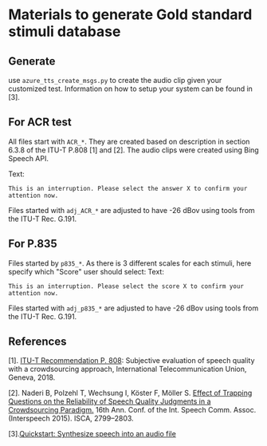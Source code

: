 # Materials to generate Gold standard stimuli database


## Generate
use `azure_tts_create_msgs.py` to create the audio clip given your customized test. Information on how to setup your 
system can be found in [3].

## For ACR test
All files start with `ACR_*`. They are created based on description in section 6.3.8 of the ITU-T P.808 [1] and [2].
The audio clips were created using Bing Speech API. 

Text: 
```
This is an interruption. Please select the answer X to confirm your attention now.
```
Files started with `adj_ACR_*` are adjusted to have -26 dBov using tools from the ITU-T Rec. G.191.

## For P.835
Files started by `p835_*`.  As there is 3 different scales for each stimuli, here specify which "Score" user should select:
Text: 
```
This is an interruption. Please select the score X to confirm your attention now.
```
Files started with `adj_p835_*` are adjusted to have -26 dBov using tools from the ITU-T Rec. G.191.

## References
[1]. [ITU-T Recommendation P. 808](https://www.itu.int/rec/T-REC-P.808/en): Subjective evaluation of speech quality with a crowdsourcing approach, International Telecommunication Union, Geneva, 2018.

[2]. Naderi B, Polzehl T, Wechsung I, Köster F, Möller S. [Effect of Trapping Questions on the Reliability of Speech Quality Judgments in a Crowdsourcing Paradigm.](https://www.isca-speech.org/archive/interspeech_2015/papers/i15_2799.pdf) 16th Ann. Conf. of the Int. Speech Comm. Assoc. (Interspeech 2015). ISCA, 2799–2803.

[3].[Quickstart: Synthesize speech into an audio file](https://docs.microsoft.com/en-us/azure/cognitive-services/speech-service/quickstarts/text-to-speech-audio-file)
 


